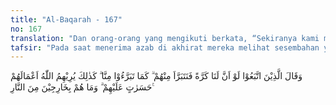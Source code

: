 ```yaml
---
title: "Al-Baqarah - 167"
no: 167
translation: "Dan orang-orang yang mengikuti berkata, “Sekiranya kami mendapat kesempatan (kembali ke dunia), tentu kami akan berlepas tangan dari mereka, sebagaimana mereka berlepas tangan dari kami.” Demikianlah Allah memperlihatkan kepada mereka amal per-buatan mereka yang menjadi penyesalan mereka. Dan mereka tidak akan keluar dari api neraka."
tafsir: "Pada saat menerima azab di akhirat mereka melihat sesembahan yang mereka sembah selagi di dunia, berlepas diri dari mereka dan menyatakan tidak bertanggung jawab atas kesesatan dan kekeliruan mereka dalam menyembah selain Allah. Karena itu mereka mengharap-harap kiranya mereka diberi kesempatan hidup kembali di dunia, agar mereka dapat menyembah Allah saja dan berlepas diri dari berhala serta pemimpin-pemimpin yang mereka sembah dahulu. Dengan demikian mereka tidak akan mengalami kepahitan dan kegetiran seperti yang mereka alami itu. Tetapi harapan itu sia-sia belaka karena nasi telah menjadi bubur. Mereka akan tetap berada dalam neraka dan tidak dapat keluar lagi dari sana, baik untuk kembali ke dunia guna memperbaiki akidah dan amalnya, ataupun untuk masuk ke surga, karena pintu surga tertutup bagi orang-orang musyrik."
---
```


وَقَالَ الَّذِيْنَ اتَّبَعُوْا لَوْ اَنَّ لَنَا كَرَّةً فَنَتَبَرَّاَ مِنْهُمْ ۗ كَمَا تَبَرَّءُوْا مِنَّا ۗ كَذٰلِكَ يُرِيْهِمُ اللّٰهُ اَعْمَالَهُمْ حَسَرٰتٍ عَلَيْهِمْ ۗ وَمَا هُمْ بِخَارِجِيْنَ مِنَ النَّارِ ࣖ
